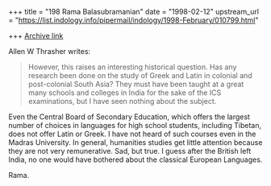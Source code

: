 +++
title = "198 Rama Balasubramanian"
date = "1998-02-12"
upstream_url = "https://list.indology.info/pipermail/indology/1998-February/010799.html"

+++
[Archive link](https://list.indology.info/pipermail/indology/1998-February/010799.html)

Allen W Thrasher <athr at LOC.GOV> writes:

 > However, this raises an interesting historical question.  Has any research
 > been done on the study of Greek and Latin in colonial and post-colonial
 > South Asia?  They must have been taught at a great many schools and
 > colleges in India for the sake of the ICS examinations, but I have seen
 > nothing about the subject.

Even the Central Board of Secondary Education, which offers the largest
number of choices in languages for high school students, including
Tibetan, does not offer Latin or Greek. I have not heard of such
courses even in the Madras University. In general, humanities studies
get little attention because they are not very remunerative. Sad, but
true. I guess after the British left India, no one would have bothered
about the classical European Languages.

Rama.



